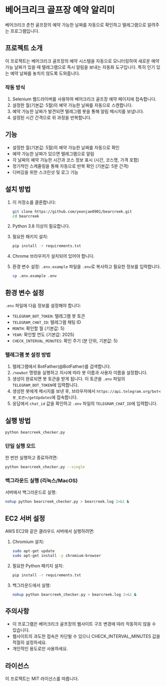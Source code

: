 # 베어크리크 골프장 예약 알리미

베어크리크 춘천 골프장의 예약 가능한 날짜를 자동으로 확인하고 텔레그램으로 알려주는 프로그램입니다.

## 프로젝트 소개

이 프로젝트는 베어크리크 골프장의 예약 시스템을 자동으로 모니터링하여 새로운 예약 가능 날짜가 있을 때 텔레그램으로 즉시 알림을 보내는 자동화 도구입니다. 특히 인기 있는 예약 날짜를 놓치지 않도록 도와줍니다.

### 작동 방식

1. Selenium 웹드라이버를 사용하여 베어크리크 골프장 예약 페이지에 접속합니다.
2. 설정한 월(기본값: 5월)의 예약 가능한 날짜를 자동으로 스캔합니다.
3. 예약 가능한 날짜가 발견되면 텔레그램 봇을 통해 알림 메시지를 보냅니다.
4. 설정된 시간 간격으로 위 과정을 반복합니다.

## 기능

- 설정한 월(기본값: 5월)의 예약 가능한 날짜를 자동으로 확인
- 예약 가능한 날짜가 있으면 텔레그램으로 알림
- 각 날짜의 예약 가능한 시간과 코스 정보 표시 (시간, 코스명, 가격 포함)
- 정기적인 스케줄링을 통해 자동으로 반복 확인 (기본값: 5분 간격)
- 디버깅을 위한 스크린샷 및 로그 기능

## 설치 방법

1. 이 저장소를 클론합니다:
   ```bash
   git clone https://github.com/yeonjae0901/bearcreek.git
   cd bearcreek
   ```

2. Python 3.8 이상이 필요합니다.

3. 필요한 패키지 설치:
   ```bash
   pip install -r requirements.txt
   ```

4. Chrome 브라우저가 설치되어 있어야 합니다.

5. 환경 변수 설정:
   `.env.example` 파일을 `.env`로 복사하고 필요한 정보를 입력합니다.
   ```bash
   cp .env.example .env
   ```

## 환경 변수 설정

`.env` 파일에 다음 정보를 설정해야 합니다:

- `TELEGRAM_BOT_TOKEN`: 텔레그램 봇 토큰
- `TELEGRAM_CHAT_ID`: 텔레그램 채팅 ID
- `MONTH`: 확인할 월 (기본값: 5)
- `YEAR`: 확인할 연도 (기본값: 2025)
- `CHECK_INTERVAL_MINUTES`: 확인 주기 (분 단위, 기본값: 5)

### 텔레그램 봇 설정 방법

1. 텔레그램에서 BotFather(@BotFather)를 검색합니다.
2. `/newbot` 명령을 실행하고 지시에 따라 봇 이름과 사용자 이름을 설정합니다.
3. 생성이 완료되면 봇 토큰을 받게 됩니다. 이 토큰을 `.env` 파일의 `TELEGRAM_BOT_TOKEN`에 입력합니다.
4. 생성한 봇에게 메시지를 보낸 후, 브라우저에서 `https://api.telegram.org/bot<봇_토큰>/getUpdates`에 접속합니다.
5. 응답에서 `chat_id` 값을 확인하고 `.env` 파일의 `TELEGRAM_CHAT_ID`에 입력합니다.

## 실행 방법

```bash
python bearcreek_checker.py
```

### 단일 실행 모드

한 번만 실행하고 종료하려면:

```bash
python bearcreek_checker.py --single
```

### 백그라운드 실행 (리눅스/MacOS)

서버에서 백그라운드로 실행:

```bash
nohup python bearcreek_checker.py > bearcreek.log 2>&1 &
```

## EC2 서버 설정

AWS EC2와 같은 클라우드 서버에서 실행하려면:

1. Chromium 설치:
   ```bash
   sudo apt-get update
   sudo apt-get install -y chromium-browser
   ```

2. 필요한 Python 패키지 설치:
   ```bash
   pip install -r requirements.txt
   ```

3. 백그라운드에서 실행:
   ```bash
   nohup python bearcreek_checker.py > bearcreek.log 2>&1 &
   ```

## 주의사항

- 이 프로그램은 베어크리크 골프장의 웹사이트 구조 변경에 따라 작동하지 않을 수 있습니다.
- 웹사이트의 과도한 접속은 차단될 수 있으니 CHECK_INTERVAL_MINUTES 값을 적절히 설정하세요.
- 개인적인 용도로만 사용하세요.

## 라이선스

이 프로젝트는 MIT 라이선스를 따릅니다.
